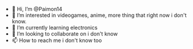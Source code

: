 - 👋 Hi, I’m @Paimon14
- 👀 I’m interested in videogames, anime, more thing that right now i don't know.
- 🌱 I’m currently learning electronics
- 💞️ I’m looking to collaborate on i don't know
- 📫 How to reach me i don't know too

<!---
Paimon14/Paimon14 is a ✨ special ✨ repository because its `README.md` (this file) appears on your GitHub profile.
You can click the Preview link to take a look at your changes.
--->
